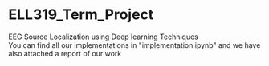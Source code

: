 # ELL319_Term_Project
EEG Source Localization using Deep learning Techniques      
You can find all our implementations in "implementation.ipynb" and we have also attached a report of our work
